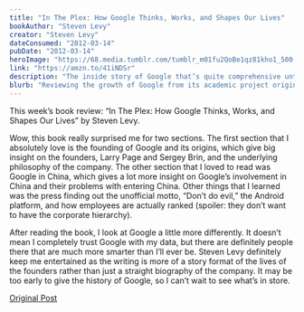 ```yaml
---
title: "In The Plex: How Google Thinks, Works, and Shapes Our Lives"
bookAuthor: "Steven Levy"
creator: "Steven Levy"
dateConsumed: "2012-03-14"
pubDate: "2012-03-14"
heroImage: "https://68.media.tumblr.com/tumblr_m01fu2QoBe1qz81kho1_500.jpg"
link: "https://amzn.to/41iNDSr"
description: "The inside story of Google that’s quite comprehensive until the date of its publication. However, the weak point of the book is a lack of criticism on the failed projects."
blurb: "Reviewing the growth of Google from its academic project origins at Stanford to the company that is rolling in billions of long-tail advertising dollars, forms the central exchange for information on the internet, having by then already grown to 24,000 employees."
---
```


This week’s book review: “In The Plex: How Google Thinks, Works, and Shapes Our Lives” by Steven Levy.

Wow, this book really surprised me for two sections. The first section that I absolutely love is the founding of Google and its origins, which give big insight on the founders, Larry Page and Sergey Brin, and the underlying philosophy of the company. The other section that I loved to read was Google in China, which gives a lot more insight on Google’s involvement in China and their problems with entering China. Other things that I learned was the press finding out the unofficial motto, “Don’t do evil,” the Android platform, and how employees are actually ranked (spoiler: they don’t want to have the corporate hierarchy).

After reading the book, I look at Google a little more differently. It doesn’t mean I completely trust Google with my data, but there are definitely people there that are much more smarter than I’ll ever be. Steven Levy definitely keep me entertained as the writing is more of a story format of the lives of the founders rather than just a straight biography of the company. It may be too early to give the history of Google, so I can’t wait to see what’s in store.

[Original Post](https://jermspeaks.com/post/19294663677/this-weeks-book-review-in-the-plex-how-google)
